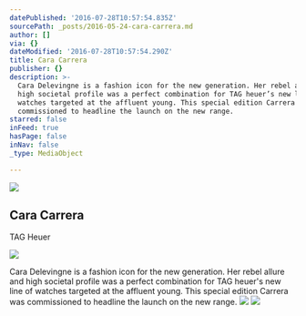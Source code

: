 ```yaml
---
datePublished: '2016-07-28T10:57:54.835Z'
sourcePath: _posts/2016-05-24-cara-carrera.md
author: []
via: {}
dateModified: '2016-07-28T10:57:54.290Z'
title: Cara Carrera
publisher: {}
description: >-
  Cara Delevingne is a fashion icon for the new generation. Her rebel allure and
  high societal profile was a perfect combination for TAG heuer’s new line of
  watches targeted at the affluent young. This special edition Carrera was
  commissioned to headline the launch on the new range.
starred: false
inFeed: true
hasPage: false
inNav: false
_type: MediaObject

---
```

<article style=""><img src="https://s3-us-west-2.amazonaws.com/the-grid-img/p/26304300ebb7c98ce2c25411f99f40c305a505ca.jpg" /><h1>Cara Carrera</h1><p>TAG Heuer</p></article>

![](https://s3-us-west-2.amazonaws.com/the-grid-img/p/bd4cd5ec0948075db5e9878fe2f4183cd771b7b8.jpg)

Cara Delevingne is a fashion icon for the new generation. Her rebel allure and high societal profile was a perfect combination for TAG heuer's new line of watches targeted at the affluent young. This special edition Carrera was commissioned to headline the launch on the new range.
![](https://s3-us-west-2.amazonaws.com/the-grid-img/p/750ad2b8ca097e655afd014087fb4567c3a28243.jpg)
![](https://s3-us-west-2.amazonaws.com/the-grid-img/p/c8fb10efeb5c752e2880688816269a0d8c8bd5fc.jpg)